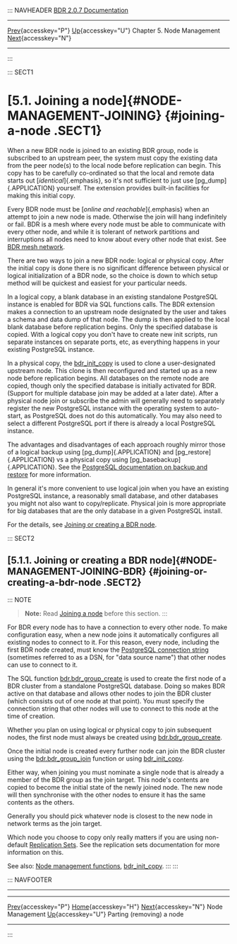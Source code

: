 ::: NAVHEADER
  [BDR 2.0.7 Documentation](index.md)
  --------------------------------------------------------------- ------------------------------------------- ---------------------------- ----------------------------------------------------------------------------------
  [Prev](node-management.md "Node Management"){accesskey="P"}   [Up](node-management.md){accesskey="U"}    Chapter 5. Node Management    [Next](node-management-removing.md "Parting (removing) a node"){accesskey="N"}

------------------------------------------------------------------------
:::

::: SECT1
# [5.1. Joining a node]{#NODE-MANAGEMENT-JOINING} {#joining-a-node .SECT1}

When a new BDR node is joined to an existing BDR group, node is
subscribed to an upstream peer, the system must copy the existing data
from the peer node(s) to the local node before replication can begin.
This copy has to be carefully co-ordinated so that the local and remote
data starts out [*identical*]{.emphasis}, so it\'s not sufficient to
just use [pg_dump]{.APPLICATION} yourself. The extension provides
built-in facilities for making this initial copy.

Every BDR node must be [*online and reachable*]{.emphasis} when an
attempt to join a new node is made. Otherwise the join will hang
indefinitely or fail. BDR is a mesh where every node must be able to
communicate with every other node, and while it is tolerant of network
partitions and interruptions all nodes need to know about every other
node that exist. See [BDR mesh network](technotes-mesh.md).

There are two ways to join a new BDR node: logical or physical copy.
After the initial copy is done there is no significant difference
between physical or logical initialization of a BDR node, so the choice
is down to which setup method will be quickest and easiest for your
particular needs.

In a logical copy, a blank database in an existing standalone PostgreSQL
instance is enabled for BDR via SQL functions calls. The BDR extension
makes a connection to an upstream node designated by the user and takes
a schema and data dump of that node. The dump is then applied to the
local blank database before replication begins. Only the specified
database is copied. With a logical copy you don\'t have to create new
init scripts, run separate instances on separate ports, etc, as
everything happens in your existing PostgreSQL instance.

In a physical copy, the [bdr_init_copy](command-bdr-init-copy.md) is
used to clone a user-designated upstream node. This clone is then
reconfigured and started up as a new node before replication begins. All
databases on the remote node are copied, though only the specified
database is initially activated for BDR. (Support for multiple database
join may be added at a later date). After a physical node join or
subscribe the admin will generally need to separately register the new
PostgreSQL instance with the operating system to auto-start, as
PostgreSQL does not do this automatically. You may also need to select a
different PostgreSQL port if there is already a local PostgreSQL
instance.

The advantages and disadvantages of each approach roughly mirror those
of a logical backup using [pg_dump]{.APPLICATION} and
[pg_restore]{.APPLICATION} vs a physical copy using
[pg_basebackup]{.APPLICATION}. See the [PostgreSQL documentation on
backup and
restore](http://www.postgresql.org/docs/current/static/backup.html)
for more information.

In general it\'s more convenient to use logical join when you have an
existing PostgreSQL instance, a reasonably small database, and other
databases you might not also want to copy/replicate. Physical join is
more appropriate for big databases that are the only database in a given
PostgreSQL install.

For the details, see [Joining or creating a BDR
node](node-management-joining.md#NODE-MANAGEMENT-JOINING-BDR).

::: SECT2
## [5.1.1. Joining or creating a BDR node]{#NODE-MANAGEMENT-JOINING-BDR} {#joining-or-creating-a-bdr-node .SECT2}

::: NOTE
> **Note:** Read [Joining a node](node-management-joining.md) before
> this section.
:::

For BDR every node has to have a connection to every other node. To make
configuration easy, when a new node joins it automatically configures
all existing nodes to connect to it. For this reason, every node,
including the first BDR node created, must know the [PostgreSQL
connection
string](https://www.postgresql.org/docs/9.4/static/libpq-connect.html#LIBPQ-CONNSTRING)
(sometimes referred to as a DSN, for \"data source name\") that other
nodes can use to connect to it.

The SQL function
[bdr.bdr_group_create](functions-node-mgmt.md#FUNCTION-BDR-GROUP-CREATE)
is used to create the first node of a BDR cluster from a standalone
PostgreSQL database. Doing so makes BDR active on that database and
allows other nodes to join the BDR cluster (which consists out of one
node at that point). You must specify the connection string that other
nodes will use to connect to this node at the time of creation.

Whether you plan on using logical or physical copy to join subsequent
nodes, the first node must always be created using
[bdr.bdr_group_create](functions-node-mgmt.md#FUNCTION-BDR-GROUP-CREATE).

Once the initial node is created every further node can join the BDR
cluster using the
[bdr.bdr_group_join](functions-node-mgmt.md#FUNCTION-BDR-GROUP-JOIN)
function or using [bdr_init_copy](command-bdr-init-copy.md).

Either way, when joining you must nominate a single node that is already
a member of the BDR group as the join target. This node\'s contents are
copied to become the initial state of the newly joined node. The new
node will then synchronise with the other nodes to ensure it has the
same contents as the others.

Generally you should pick whatever node is closest to the new node in
network terms as the join target.

Which node you choose to copy only really matters if you are using
non-default [Replication Sets](replication-sets.md). See the
replication sets documentation for more information on this.

See also: [Node management functions](functions-node-mgmt.md),
[bdr_init_copy](command-bdr-init-copy.md).
:::
:::

::: NAVFOOTER

------------------------------------------------------------------------

  --------------------------------------------- ------------------------------------------- ------------------------------------------------------
  [Prev](node-management.md){accesskey="P"}        [Home](index.md){accesskey="H"}        [Next](node-management-removing.md){accesskey="N"}
  Node Management                                [Up](node-management.md){accesskey="U"}                               Parting (removing) a node
  --------------------------------------------- ------------------------------------------- ------------------------------------------------------
:::
